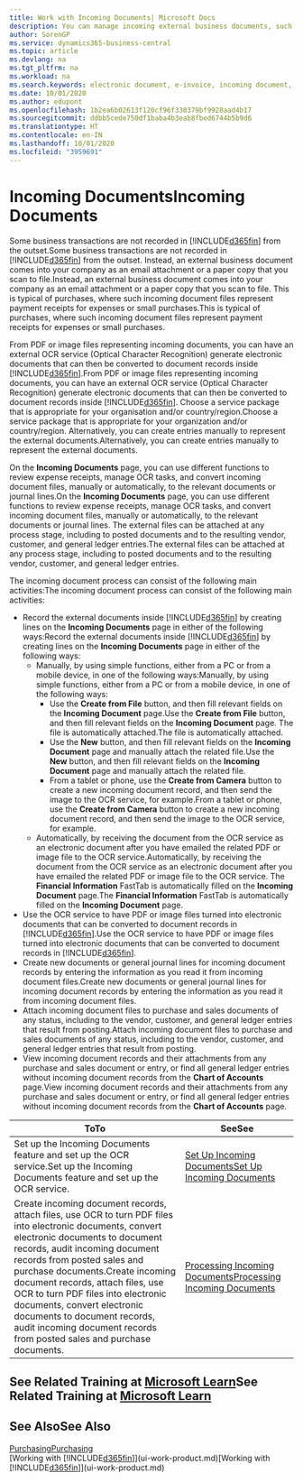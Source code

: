 ```yaml
---
title: Work with Incoming Documents| Microsoft Docs
description: You can manage incoming external business documents, such as payment receipts or PDFs, manage OCR tasks, and convert files to electronic documents and records.
author: SorenGP
ms.service: dynamics365-business-central
ms.topic: article
ms.devlang: na
ms.tgt_pltfrm: na
ms.workload: na
ms.search.keywords: electronic document, e-invoice, incoming document, OCR, ecommerce, document exchange, import invoice
ms.date: 10/01/2020
ms.author: edupont
ms.openlocfilehash: 1b2ea6b02613f120cf96f330379bf9928aad4b17
ms.sourcegitcommit: ddbb5cede750df1baba4b3eab8fbed6744b5b9d6
ms.translationtype: HT
ms.contentlocale: en-IN
ms.lasthandoff: 10/01/2020
ms.locfileid: "3959691"
---
```

# <a name="incoming-documents"></a><span data-ttu-id="26092-103">Incoming Documents</span><span class="sxs-lookup"><span data-stu-id="26092-103">Incoming Documents</span></span>

<span data-ttu-id="26092-104">Some business transactions are not recorded in [!INCLUDE[d365fin](includes/d365fin_md.md)] from the outset.</span><span class="sxs-lookup"><span data-stu-id="26092-104">Some business transactions are not recorded in [!INCLUDE[d365fin](includes/d365fin_md.md)] from the outset.</span></span> <span data-ttu-id="26092-105">Instead, an external business document comes into your company as an email attachment or a paper copy that you scan to file.</span><span class="sxs-lookup"><span data-stu-id="26092-105">Instead, an external business document comes into your company as an email attachment or a paper copy that you scan to file.</span></span> <span data-ttu-id="26092-106">This is typical of purchases, where such incoming document files represent payment receipts for expenses or small purchases.</span><span class="sxs-lookup"><span data-stu-id="26092-106">This is typical of purchases, where such incoming document files represent payment receipts for expenses or small purchases.</span></span>

<span data-ttu-id="26092-107">From PDF or image files representing incoming documents, you can have an external OCR service (Optical Character Recognition) generate electronic documents that can then be converted to document records inside [!INCLUDE[d365fin](includes/d365fin_md.md)].</span><span class="sxs-lookup"><span data-stu-id="26092-107">From PDF or image files representing incoming documents, you can have an external OCR service (Optical Character Recognition) generate electronic documents that can then be converted to document records inside [!INCLUDE[d365fin](includes/d365fin_md.md)].</span></span> <span data-ttu-id="26092-108">Choose a service package that is appropriate for your organisation and/or country/region.</span><span class="sxs-lookup"><span data-stu-id="26092-108">Choose a service package that is appropriate for your organization and/or country/region.</span></span> <span data-ttu-id="26092-109">Alternatively, you can create entries manually to represent the external documents.</span><span class="sxs-lookup"><span data-stu-id="26092-109">Alternatively, you can create entries manually to represent the external documents.</span></span>  

<span data-ttu-id="26092-110">On the **Incoming Documents** page, you can use different functions to review expense receipts, manage OCR tasks, and convert incoming document files, manually or automatically, to the relevant documents or journal lines.</span><span class="sxs-lookup"><span data-stu-id="26092-110">On the **Incoming Documents** page, you can use different functions to review expense receipts, manage OCR tasks, and convert incoming document files, manually or automatically, to the relevant documents or journal lines.</span></span> <span data-ttu-id="26092-111">The external files can be attached at any process stage, including to posted documents and to the resulting vendor, customer, and general ledger entries.</span><span class="sxs-lookup"><span data-stu-id="26092-111">The external files can be attached at any process stage, including to posted documents and to the resulting vendor, customer, and general ledger entries.</span></span>

<span data-ttu-id="26092-112">The incoming document process can consist of the following main activities:</span><span class="sxs-lookup"><span data-stu-id="26092-112">The incoming document process can consist of the following main activities:</span></span>

* <span data-ttu-id="26092-113">Record the external documents inside [!INCLUDE[d365fin](includes/d365fin_md.md)] by creating lines on the **Incoming Documents** page in either of the following ways:</span><span class="sxs-lookup"><span data-stu-id="26092-113">Record the external documents inside [!INCLUDE[d365fin](includes/d365fin_md.md)] by creating lines on the **Incoming Documents** page in either of the following ways:</span></span>
  * <span data-ttu-id="26092-114">Manually, by using simple functions, either from a PC or from a mobile device, in one of the following ways:</span><span class="sxs-lookup"><span data-stu-id="26092-114">Manually, by using simple functions, either from a PC or from a mobile device, in one of the following ways:</span></span>
    * <span data-ttu-id="26092-115">Use the **Create from File** button, and then fill relevant fields on the **Incoming Document** page.</span><span class="sxs-lookup"><span data-stu-id="26092-115">Use the **Create from File** button, and then fill relevant fields on the **Incoming Document** page.</span></span> <span data-ttu-id="26092-116">The file is automatically attached.</span><span class="sxs-lookup"><span data-stu-id="26092-116">The file is automatically attached.</span></span>  
    * <span data-ttu-id="26092-117">Use the **New** button, and then fill relevant fields on the **Incoming Document** page and manually attach the related file.</span><span class="sxs-lookup"><span data-stu-id="26092-117">Use the **New** button, and then fill relevant fields on the **Incoming Document** page and manually attach the related file.</span></span>
    * <span data-ttu-id="26092-118">From a tablet or phone, use the **Create from Camera** button to create a new incoming document record, and then send the image to the OCR service, for example.</span><span class="sxs-lookup"><span data-stu-id="26092-118">From a tablet or phone, use the **Create from Camera** button to create a new incoming document record, and then send the image to the OCR service, for example.</span></span>
  * <span data-ttu-id="26092-119">Automatically, by receiving the document from the OCR service as an electronic document after you have emailed the related PDF or image file to the OCR service.</span><span class="sxs-lookup"><span data-stu-id="26092-119">Automatically, by receiving the document from the OCR service as an electronic document after you have emailed the related PDF or image file to the OCR service.</span></span> <span data-ttu-id="26092-120">The **Financial Information** FastTab is automatically filled on the **Incoming Document** page.</span><span class="sxs-lookup"><span data-stu-id="26092-120">The **Financial Information** FastTab is automatically filled on the **Incoming Document** page.</span></span>
* <span data-ttu-id="26092-121">Use the OCR service to have PDF or image files turned into electronic documents that can be converted to document records in [!INCLUDE[d365fin](includes/d365fin_md.md)].</span><span class="sxs-lookup"><span data-stu-id="26092-121">Use the OCR service to have PDF or image files turned into electronic documents that can be converted to document records in [!INCLUDE[d365fin](includes/d365fin_md.md)].</span></span>
* <span data-ttu-id="26092-122">Create new documents or general journal lines for incoming document records by entering the information as you read it from incoming document files.</span><span class="sxs-lookup"><span data-stu-id="26092-122">Create new documents or general journal lines for incoming document records by entering the information as you read it from incoming document files.</span></span>
* <span data-ttu-id="26092-123">Attach incoming document files to purchase and sales documents of any status, including to the vendor, customer, and general ledger entries that result from posting.</span><span class="sxs-lookup"><span data-stu-id="26092-123">Attach incoming document files to purchase and sales documents of any status, including to the vendor, customer, and general ledger entries that result from posting.</span></span>
* <span data-ttu-id="26092-124">View incoming document records and their attachments from any purchase and sales document or entry, or find all general ledger entries without incoming document records from the **Chart of Accounts** page.</span><span class="sxs-lookup"><span data-stu-id="26092-124">View incoming document records and their attachments from any purchase and sales document or entry, or find all general ledger entries without incoming document records from the **Chart of Accounts** page.</span></span>

| <span data-ttu-id="26092-125">To</span><span class="sxs-lookup"><span data-stu-id="26092-125">To</span></span> | <span data-ttu-id="26092-126">See</span><span class="sxs-lookup"><span data-stu-id="26092-126">See</span></span> |
| --- | --- |
| <span data-ttu-id="26092-127">Set up the Incoming Documents feature and set up the OCR service.</span><span class="sxs-lookup"><span data-stu-id="26092-127">Set up the Incoming Documents feature and set up the OCR service.</span></span> |[<span data-ttu-id="26092-128">Set Up Incoming Documents</span><span class="sxs-lookup"><span data-stu-id="26092-128">Set Up Incoming Documents</span></span>](across-how-setup-income-documents.md) |
| <span data-ttu-id="26092-129">Create incoming document records, attach files, use OCR to turn PDF files into electronic documents, convert electronic documents to document records, audit incoming document records from posted sales and purchase documents.</span><span class="sxs-lookup"><span data-stu-id="26092-129">Create incoming document records, attach files, use OCR to turn PDF files into electronic documents, convert electronic documents to document records, audit incoming document records from posted sales and purchase documents.</span></span> |[<span data-ttu-id="26092-130">Processing Incoming Documents</span><span class="sxs-lookup"><span data-stu-id="26092-130">Processing Incoming Documents</span></span>](across-process-income-documents.md) |

## <a name="see-related-training-at-microsoft-learn"></a><span data-ttu-id="26092-131">See Related Training at [Microsoft Learn](/learn/modules/incoming-documents-dynamics-365-business-central/index)</span><span class="sxs-lookup"><span data-stu-id="26092-131">See Related Training at [Microsoft Learn](/learn/modules/incoming-documents-dynamics-365-business-central/index)</span></span>

## <a name="see-also"></a><span data-ttu-id="26092-132">See Also</span><span class="sxs-lookup"><span data-stu-id="26092-132">See Also</span></span>

[<span data-ttu-id="26092-133">Purchasing</span><span class="sxs-lookup"><span data-stu-id="26092-133">Purchasing</span></span>](purchasing-manage-purchasing.md)  
<span data-ttu-id="26092-134">[Working with [!INCLUDE[d365fin](includes/d365fin_md.md)]](ui-work-product.md)</span><span class="sxs-lookup"><span data-stu-id="26092-134">[Working with [!INCLUDE[d365fin](includes/d365fin_md.md)]](ui-work-product.md)</span></span>  
